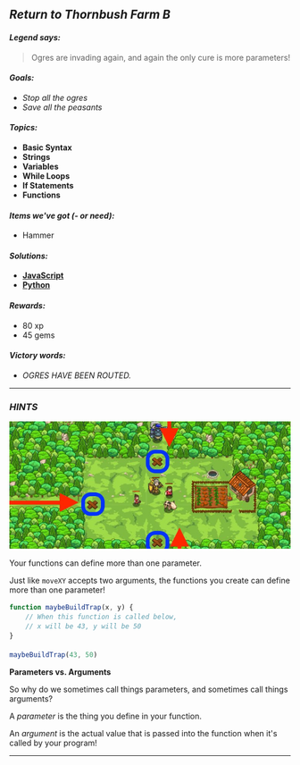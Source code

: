 ## _Return to Thornbush Farm B_

#### _Legend says:_
> Ogres are invading again, and again the only cure is more parameters!

#### _Goals:_
+ _Stop all the ogres_
+ _Save all the peasants_

#### _Topics:_
+ **Basic Syntax**
+ **Strings**
+ **Variables**
+ **While Loops**
+ **If Statements**
+ **Functions**

#### _Items we've got (- or need):_
+ Hammer

#### _Solutions:_
+ **[JavaScript](returnFarmB.js)**
+ **[Python](return_farm_b.py)**

#### _Rewards:_
+ 80 xp
+ 45 gems

#### _Victory words:_
+ _OGRES HAVE BEEN ROUTED._

___

### _HINTS_

![](img/thornbush_farm.jpeg)

Your functions can define more than one parameter.

Just like `moveXY` accepts two arguments, the functions you create can define more than one parameter!

```javascript
function maybeBuildTrap(x, y) {
    // When this function is called below,
    // x will be 43, y will be 50
}

maybeBuildTrap(43, 50)
```

**Parameters vs. Arguments**

So why do we sometimes call things parameters, and sometimes call things arguments?

A _parameter_ is the thing you define in your function.

An _argument_ is the actual value that is passed into the function when it's called by your program!

___
